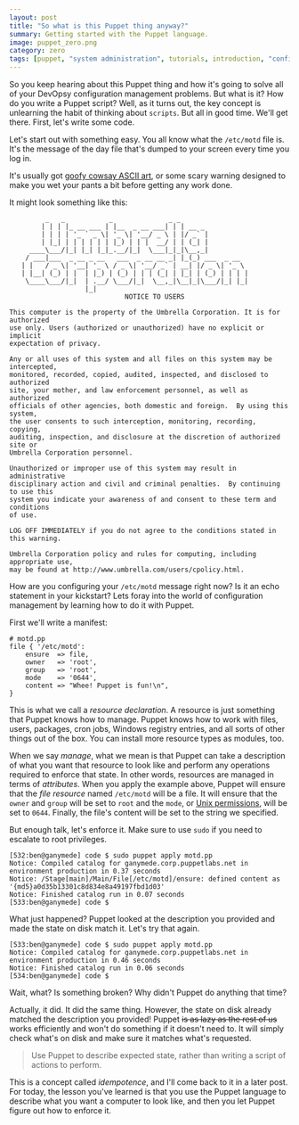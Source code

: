 ```yaml
---
layout: post
title: "So what is this Puppet thing anyway?"
summary: Getting started with the Puppet language.
image: puppet_zero.png
category: zero
tags: [puppet, "system administration", tutorials, introduction, "configuration management", configuration]
---
```

So you keep hearing about this Puppet thing and how it's going to solve all of
your DevOpsy configuration management problems. But what is it? How do you write
a Puppet script? Well, as it turns out, the key concept is unlearning the habit
of thinking about `scripts`. But all in good time. We'll get there. First, let's
write some code.

Let's start out with something easy. You all know what the `/etc/motd` file is.
It's the message of the day file that's dumped to your screen every time you log
in.

It's usually got [goofy cowsay ASCII art](http://cowsay.morecode.org/say?message=Puppet%20is%20way%20cool&format=html),
or some scary warning designed to make you wet your pants a bit before getting any work done.

It might look something like this:

```
         _   _           _              _ _
        | | | |_ __ ___ | |__  _ __ ___| | | __ _
        | | | | '_ ` _ \| '_ \| '__/ _ \ | |/ _` |
        | |_| | | | | | | |_) | | |  __/ | | (_| |
     ____\___/|_| |_| |_|_.__/|_|  \___|_|_|\__,_|
    / ___|___  _ __ _ __   ___  _ __ __ _| |_(_) ___  _ __
   | |   / _ \| '__| '_ \ / _ \| '__/ _` | __| |/ _ \| '_ \
   | |__| (_) | |  | |_) | (_) | | | (_| | |_| | (_) | | | |
    \____\___/|_|  | .__/ \___/|_|  \__,_|\__|_|\___/|_| |_|
                   |_|
                             NOTICE TO USERS

This computer is the property of the Umbrella Corporation. It is for authorized
use only. Users (authorized or unauthorized) have no explicit or implicit
expectation of privacy.

Any or all uses of this system and all files on this system may be intercepted,
monitored, recorded, copied, audited, inspected, and disclosed to authorized
site, your mother, and law enforcement personnel, as well as authorized
officials of other agencies, both domestic and foreign.  By using this system,
the user consents to such interception, monitoring, recording, copying,
auditing, inspection, and disclosure at the discretion of authorized site or
Umbrella Corporation personnel.

Unauthorized or improper use of this system may result in administrative
disciplinary action and civil and criminal penalties.  By continuing to use this
system you indicate your awareness of and consent to these term and conditions
of use.

LOG OFF IMMEDIATELY if you do not agree to the conditions stated in this warning.

Umbrella Corporation policy and rules for computing, including appropriate use,
may be found at http://www.umbrella.com/users/cpolicy.html.
```

How are you configuring your `/etc/motd` message right now? Is it an echo
statement in your kickstart? Lets foray into the world of configuration
management by learning how to do it with Puppet.

First we'll write a manifest:

``` puppet
# motd.pp
file { '/etc/motd':
    ensure  => file,
    owner   => 'root',
    group   => 'root',
    mode    => '0644',
    content => "Whee! Puppet is fun!\n",
}
```

This is what we call a *resource declaration*. A resource is just something that
Puppet knows how to manage. Puppet knows how to work with files, users,
packages, cron jobs, Windows registry entries, and all sorts of other things out
of the box. You can install more resource types as modules, too.

When we say *manage*, what we mean is that Puppet can take a description of what
you want that resource to look like and perform any operations required to
enforce that state. In other words, resources are managed in terms of
*attributes*. When you apply the example above, Puppet will ensure that the *file
resource* named `/etc/motd` will be a file. It will ensure that the `owner` and
`group` will be set to `root` and the `mode`, or [Unix permissions](https://en.wikipedia.org/wiki/File_system_permissions#Numeric_notation),
will be set to `0644`. Finally, the file's content will be set to the string we specified.

But enough talk, let's enforce it. Make sure to use `sudo` if you need to escalate to root privileges.

```
[532:ben@ganymede] code $ sudo puppet apply motd.pp
Notice: Compiled catalog for ganymede.corp.puppetlabs.net in environment production in 0.37 seconds
Notice: /Stage[main]/Main/File[/etc/motd]/ensure: defined content as '{md5}a0d35b13301c8d834e8a49197fbd1d03'
Notice: Finished catalog run in 0.07 seconds
[533:ben@ganymede] code $
```

What just happened? Puppet looked at the description you provided and made the
state on disk match it. Let's try that again.

```
[533:ben@ganymede] code $ sudo puppet apply motd.pp
Notice: Compiled catalog for ganymede.corp.puppetlabs.net in environment production in 0.46 seconds
Notice: Finished catalog run in 0.06 seconds
[534:ben@ganymede] code $
```

Wait, what? Is something broken? Why didn't Puppet do anything that time?

Actually, it did. It did the same thing. However, the state on disk already
matched the description you provided! Puppet ~~is as lazy as the rest of us~~ works
efficiently and won't do something if it doesn't need to. It will simply check
what's on disk and make sure it matches what's requested.

> Use Puppet to describe expected state, rather than writing a script of actions to perform.

This is a concept called *idempotence*, and I'll come back to it in a later
post. For today, the lesson you've learned is that you use the Puppet language
to describe what you want a computer to look like, and then you let Puppet
figure out how to enforce it.
